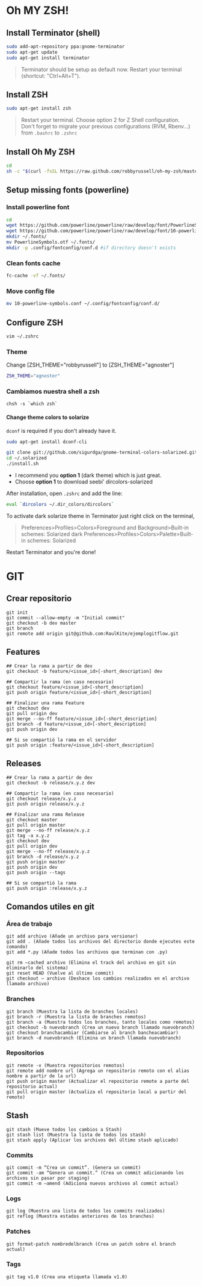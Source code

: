
# Oh MY ZSH!

## Install Terminator (shell)

```bash
sudo add-apt-repository ppa:gnome-terminator
sudo apt-get update
sudo apt-get install terminator
```
> Terminator should be setup as default now. Restart your terminal (shortcut: "Ctrl+Alt+T").

## Install ZSH

```bash
sudo apt-get install zsh
```
> Restart your terminal. Choose option 2 for Z Shell configuration.  
> Don't forget to migrate your previous configurations (RVM, Rbenv...) from ```.bashrc``` to ```.zshrc```

## Install Oh My ZSH

```bash
cd
sh -c "$(curl -fsSL https://raw.github.com/robbyrussell/oh-my-zsh/master/tools/install.sh)"
```

## Setup missing fonts (powerline)

### Install powerline font
```bash
cd
wget https://github.com/powerline/powerline/raw/develop/font/PowerlineSymbols.otf
wget https://github.com/powerline/powerline/raw/develop/font/10-powerline-symbols.conf
mkdir ~/.fonts/
mv PowerlineSymbols.otf ~/.fonts/
mkdir -p .config/fontconfig/conf.d #if directory doesn't exists
```

### Clean fonts cache
```bash
fc-cache -vf ~/.fonts/
```

### Move config file
```bash
mv 10-powerline-symbols.conf ~/.config/fontconfig/conf.d/
```

## Configure ZSH

```bash
vim ~/.zshrc
```

### Theme
Change [ZSH_THEME="robbyrussell"] to [ZSH_THEME="agnoster"]
```bash
ZSH_THEME="agnoster"
```
### Cambiamos nuestra shell a zsh
````
chsh -s `which zsh`

````
#### Change theme colors to solarize

```dconf``` is required if you don't already have it.
```bash
sudo apt-get install dconf-cli
```

```bash
git clone git://github.com/sigurdga/gnome-terminal-colors-solarized.git ~/.solarized
cd ~/.solarized
./install.sh
```
 - I recommend you **option 1** (dark theme) which is just great.  
 - Choose **option 1** to download seebi' dircolors-solarized
 
After installation, open ```.zshrc``` and add the line:

```bash
eval `dircolors ~/.dir_colors/dircolors`
```

To activate dark solarize theme in Terminator just right click on the terminal, 
> Preferences>Profiles>Colors>Foreground and Background>Built-in schemes: Solarized dark
> Preferences>Profiles>Colors>Palette>Built-in schemes: Solarized

Restart Terminator and you're done!



# GIT

## Crear repositorio

```
git init
git commit --allow-empty -m "Initial commit"
git checkout -b dev master
git branch
git remote add origin git@github.com:RaulKite/ejemplogitflow.git
```


## Features

```
## Crear la rama a partir de dev
git checkout -b feature/<issue_id>[-short_description] dev

## Compartir la rama (en caso necesario)
git checkout feature/<issue_id>[-short_description]
git push origin feature/<issue_id>[-short_description]

## Finalizar una rama Feature
git checkout dev
git pull origin dev
git merge --no-ff feature/<issue_id>[-short_description]
git branch -d feature/<issue_id>[-short_description]
git push origin dev

## Si se compartió la rama en el servidor
git push origin :feature/<issue_id>[-short_description]
```

## Releases

```
## Crear la rama a partir de dev
git checkout -b release/x.y.z dev

## Compartir la rama (en caso necesario)
git checkout release/x.y.z
git push origin release/x.y.z

## Finalizar una rama Release
git checkout master
git pull origin master
git merge --no-ff release/x.y.z
git tag -a x.y.z
git checkout dev
git pull origin dev
git merge --no-ff release/x.y.z
git branch -d release/x.y.z
git push origin master
git push origin dev
git push origin --tags

## Si se compartió la rama
git push origin :release/x.y.z
```



## Comandos utiles en git

### Área de trabajo

```
git add archivo (Añade un archivo para versionar)
git add . (Añade todos los archivos del directorio donde ejecutes este comando)
git add *.py (Añade todos los archivos que terminan con .py)

git rm –cached archivo (Elimina el track del archivo en git sin eliminarlo del sistema)
git reset HEAD (Vuelve al último commit)
git checkout — archivo (Deshace los cambios realizados en el archivo llamado archivo)
```

### Branches

```
git branch (Muestra la lista de branches locales)
git branch -r (Muestra la lista de branches remotos)
git branch -a (Muestra todos los branches, tanto locales como remotos)
git checkout -b nuevobranch (Crea un nuevo branch llamado nuevobranch)
git checkout branchacambiar (Cambiarse al branch bancheacambiar)
git branch -d nuevobranch (Elimina un branch llamada nuevobranch)
```

### Repositorios
```
git remote -v (Muestra repositorios remotos)
git remote add nombre url (Agrega un repositorio remoto con el alias nombre a partir de la url)
git push origin master (Actualizar el repositorio remote a parte del repositorio actual)
git pull origin master (Actualiza el repositorio local a partir del remoto)
```

## Stash
```
git stash (Mueve todos los cambios a Stash)
git stash list (Muestra la lista de todos los stash)
git stash apply (Aplicar los archivos del último stash aplicado)
```

### Commits
```
git commit -m “Crea un commit”. (Genera un commit)
git commit -am “Genera un commit.” (Crea un commit adicionando los archivos sin pasar por staging)
git commit -m –amend (Adiciona nuevos archivos al commit actual)
```

### Logs
```
git log (Muestra una lista de todos los commits realizados)
git reflog (Muestra estados anteriores de los branches)
```

### Patches
```
git format-patch nombredelbranch (Crea un patch sobre el branch actual)
```

### Tags
```
git tag v1.0 (Crea una etiqueta llamada v1.0)
```

